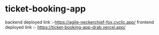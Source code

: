 # ticket-booking-app
backend deployed link :-https://agile-neckerchief-fox.cyclic.app/
frontend deployed link :- https://ticket-booking-app-drab.vercel.app/
